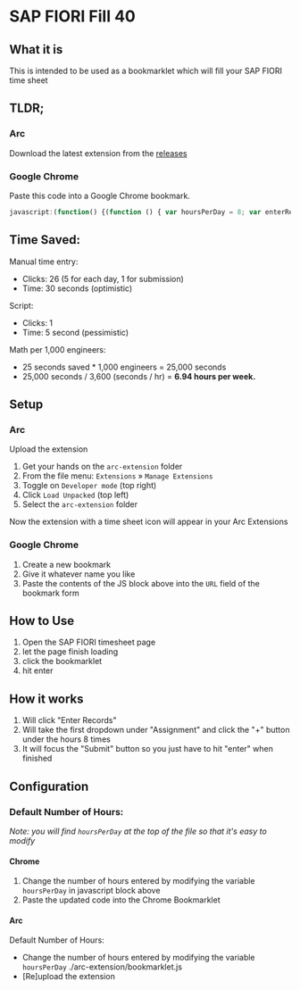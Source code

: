 # SAP FIORI Fill 40

## What it is

This is intended to be used as a bookmarklet which will fill your SAP FIORI time sheet

## TLDR;

### Arc

Download the latest extension from the [releases](https://github.com/ncharris93/sap-fiori-fill-40/releases)

### Google Chrome
Paste this code into a Google Chrome bookmark.


```javascript
javascript:(function() {(function () { var hoursPerDay = 8; var enterRecordsButtonId = 'application-zhcmtime-manage-component---worklist--editButton'; var submitButtonId = 'application-zhcmtime-manage-component---worklist--OverviewSubmitButton'; function getDailyIds(num) { return { assignment: `__box15-__clone${num}-inner`, plusHour: `__input4-__clone${num}-incrementBtn`, hourValue: `__input4-__clone${num}-input-inner`, }; } var DailyIds = [ getDailyIds(54), getDailyIds(55), getDailyIds(56), getDailyIds(57), getDailyIds(58), ]; function getElementIdName(elementId) { switch (true) { case elementId.includes('54'): return 'Monday'; case elementId.includes('55'): return 'Tuesday'; case elementId.includes('56'): return 'Wednesday'; case elementId.includes('57'): return 'Thursday'; case elementId.includes('58'): return 'Friday'; default: return 'You working weekends or something?'; } } function simulateEnterKey(element) { var enterEvent = new KeyboardEvent('keydown', { key: 'Enter', code: 'Enter', keyCode: 13, charCode: 13, bubbles: true, }); element.dispatchEvent(enterEvent); } function simulateDownArrow(element) { element.focus(); var downArrowEvent = new KeyboardEvent('keydown', { key: 'ArrowDown', code: 'ArrowDown', keyCode: 40, bubbles: true, }); element.dispatchEvent(downArrowEvent); } function enterDailyHours(plusButtonElementId, hourValueId) { var buttonElement = document.getElementById(plusButtonElementId); var hourValueElement = document.getElementById(hourValueId); var eleName = getElementIdName(plusButtonElementId); if (hourValueElement.value !== '0.00') { return console.warn(`Not overwriting hours for ${eleName}. Skipping.`); } if (buttonElement) { Array.from({ length: hoursPerDay }).forEach(() => { buttonElement.click(); }); console.log( `Set ${eleName}'s time to ${hoursPerDay} hours. (+${hoursPerDay})` ); } else { console.warn(`Failed to find hour increment button for ${eleName}`); } } function focusSubmitButton() { var submitButton = document.getElementById(submitButtonId); if (submitButton) { submitButton.focus(); console.log('Submit Button Focused'); } else { console.warn('Failed to find Submit button'); } } function clickEnterRecordsButton(elementId) { var enterRecordsButton = document.getElementById(elementId); if (enterRecordsButton) { enterRecordsButton.click(); console.log('clicked Enter Records button!'); simulateEnterKey(enterRecordsButton); } else { console.warn('Failed to find Enter Records button'); } } function enterWorkAssignment(elementId) { var eleName = getElementIdName(elementId); var inputElement = document.getElementById(elementId); if (inputElement && inputElement.value.trim() === '') { simulateDownArrow(inputElement); simulateEnterKey(inputElement); console.log(`Set ${eleName}'s Assignment`); } else { console.warn(`Failed to find the input for ${eleName}'s assignment`); } } function enterTimeSheetData() { DailyIds.forEach((day) => { enterWorkAssignment(day.assignment); enterDailyHours(day.plusHour, day.hourValue); }); } function pollForElement() { var mondayAssignmentInput = document.getElementById(DailyIds[0].assignment); if (mondayAssignmentInput) { console.log('Able to enter records, proceeding with assignment.'); enterTimeSheetData(); setTimeout(() => focusSubmitButton(), 250); } else { console.log("Can't enter records yet, retrying in 250..."); setTimeout(pollForElement, 250); } } pollForElement(); clickEnterRecordsButton(enterRecordsButtonId);})();})();
```

## Time Saved:

Manual time entry:

- Clicks: 26 (5 for each day, 1 for submission)
- Time: 30 seconds (optimistic)

Script:

- Clicks: 1
- Time: 5 second (pessimistic)

Math per 1,000 engineers:

- 25 seconds saved \* 1,000 engineers = 25,000 seconds
- 25,000 seconds / 3,600 (seconds / hr) = **6.94 hours per week.**

## Setup

### Arc

Upload the extension

1.  Get your hands on the `arc-extension` folder
2.  From the file menu: `Extensions` » `Manage Extensions`
3.  Toggle on `Developer mode` (top right)
4.  Click `Load Unpacked` (top left)
5.  Select the `arc-extension` folder

Now the extension with a time sheet icon will appear in your Arc Extensions

### Google Chrome

1. Create a new bookmark
2. Give it whatever name you like
3. Paste the contents of the JS block above into the `URL` field of the bookmark form

## How to Use

1. Open the SAP FIORI timesheet page
2. let the page finish loading
3. click the bookmarklet
4. hit enter

## How it works

1. Will click "Enter Records"
2. Will take the first dropdown under "Assignment" and click the "+" button under the hours 8 times
3. It will focus the "Submit" button so you just have to hit "enter" when finished

## Configuration

### Default Number of Hours:

_Note: you will find `hoursPerDay` at the top of the file so that it's easy to modify_

#### Chrome

1. Change the number of hours entered by modifying the variable `hoursPerDay` in javascript block above
2. Paste the updated code into the Chrome Bookmarklet

#### Arc

Default Number of Hours:

- Change the number of hours entered by modifying the variable `hoursPerDay` ./arc-extension/bookmarklet.js
- [Re]upload the extension
